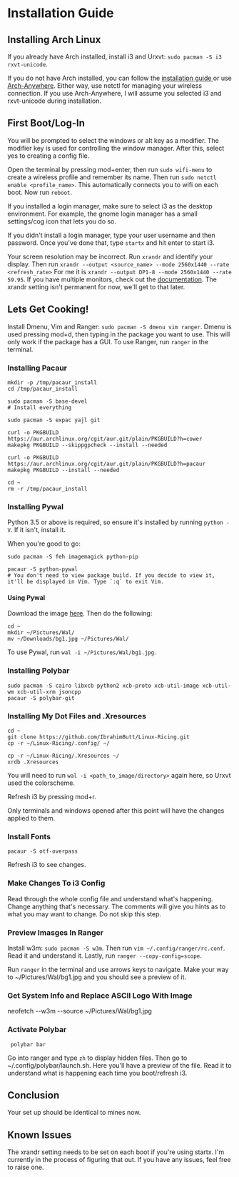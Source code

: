 # Installation Guide

## Installing Arch Linux
If you already have Arch installed, install i3 and Urxvt: `sudo pacman -S i3 rxvt-unicode`.

If you do not have Arch installed, you can follow the [installation guide ](https://wiki.archlinux.org/index.php/installation_guide)or use [Arch-Anywhere](https://arch-anywhere.org/download/). Either way, use netctl for managing your wireless connection. If you use Arch-Anywhere, I will assume you selected i3 and rxvt-unicode during installation.

## First Boot/Log-In

You will be prompted to select the windows or alt key as a modifier. The modifier key is used for controlling the window manager. After this, select yes to creating a config file.

Open the terminal by pressing mod+enter, then run `sudo wifi-menu` to create a wireless profile and remember its name. Then run `sudo netctl enable <profile_name>`. This automatically connects you to wifi on each boot. Now run `reboot`.

If you installed a login manager, make sure to select i3 as the desktop environment. For example, the gnome login manager has a small settings/cog icon that lets you do so.

If you didn't install a login manager, type your user username and then password. Once you've done that, type `startx` and hit enter to start i3.

Your screen resolution may be incorrect. Run `xrandr` and identify your display. Then run `xrandr --output <source_name> --mode 2560x1440 --rate <refresh_rate>` For me it is `xrandr --output DP1-8 --mode 2560x1440 --rate 59.95`. If you have multiple monitors, check out the [documentation](https://wiki.archlinux.org/index.php/Xrandr). The xrandr setting isn't permanent for now, we'll get to that later.

## Lets Get Cooking!

Install Dmenu, Vim and Ranger: `sudo pacman -S dmenu vim ranger`.
Dmenu is used pressing mod+d, then typing in the package you want to use. This will only work if the package has a GUI. To use Ranger, run `ranger` in the terminal.

### Installing Pacaur
```
mkdir -p /tmp/pacaur_install
cd /tmp/pacaur_install

sudo pacman -S base-devel
# Install everything

sudo pacman -S expac yajl git

curl -o PKGBUILD https://aur.archlinux.org/cgit/aur.git/plain/PKGBUILD?h=cower
makepkg PKGBUILD --skippgpcheck --install --needed

curl -o PKGBUILD https://aur.archlinux.org/cgit/aur.git/plain/PKGBUILD?h=pacaur
makepkg PKGBUILD --install --needed

cd ~
rm -r /tmp/pacaur_install
```

### Installing Pywal

Python 3.5 or above is required, so ensure it's installed by running `python -V`. If it isn't, install it.

When you're good to go:
```
sudo pacman -S feh imagemagick python-pip

pacaur -S python-pywal
# You don't need to view package build. If you decide to view it, it'll be displayed in Vim. Type `:q` to exit Vim.
```
#### Using Pywal
Download the image [here](http://imgur.com/JZzTrvu). Then do the following:
```
cd ~
mkdir ~/Pictures/Wal/
mv ~/Downloads/bg1.jpg ~/Pictures/Wal/
```

To use Pywal, run `wal -i ~/Pictures/Wal/bg1.jpg`.

### Installing Polybar
```
sudo pacman -S cairo libxcb python2 xcb-proto xcb-util-image xcb-util-wm xcb-util-xrm jsoncpp
pacaur -S polybar-git
```

### Installing My Dot Files and .Xresources
```
cd ~
git clone https://github.com/IbrahimButt/Linux-Ricing.git
cp -r ~/Linux-Ricing/.config/ ~/

cp -r ~/Linux-Ricing/.Xresources ~/
xrdb .Xresources
```
You will need to run `wal -i <path_to_image/directory>` again here, so Urxvt used the colorscheme.

Refresh i3 by pressing mod+r.

Only terminals and windows opened after this point will have the changes applied to them. 


### Install Fonts

`pacaur -S otf-overpass`

Refresh i3 to see changes.

### Make Changes To i3 Config
Read through the whole config file and understand what's happening. Change anything that's necessary. The comments will give you hints as to what you may want to change. Do not skip this step.

### Preview Imasges In Ranger

Install w3m: `sudo pacman -S w3m`. Then run `vim ~/.config/ranger/rc.conf`. Read it and understand it. Lastly, run `ranger --copy-config=scope`.

Run `ranger` in the terminal and use arrows keys to navigate. Make your way to ~/Pictures/Wal/bg1.jpg and you should see a preview of it.

### Get System Info and Replace ASCII Logo With Image

neofetch --w3m --source ~/Pictures/Wal/bg1.jpg

### Activate Polybar

` polybar bar`

Go into ranger and type `zh` to display hidden files. Then go to ~/.config/polybar/launch.sh. Here you'll have a preview of the file. Read it to understand what is happening each time you boot/refresh i3.

## Conclusion

Your set up should be identical to mines now.

## Known Issues

The xrandr setting needs to be set on each boot if you're using startx. I'm currently in the process of figuring that out. If you have any issues, feel free to raise one.
